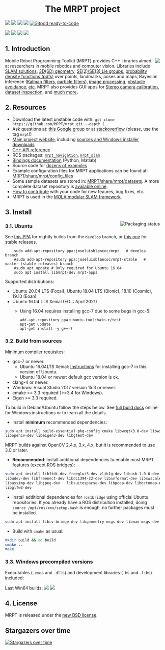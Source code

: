 
<h1 align="center">The MRPT project</h1>

<a href="https://circleci.com/gh/MRPT/mrpt/tree/develop"><img src="https://circleci.com/gh/MRPT/mrpt/tree/develop.svg?style=svg"></a>
<a href="https://ci.appveyor.com/project/jlblancoc/mrpt" alt="AppVeyor:msvc"><img src="https://ci.appveyor.com/api/projects/status/yjs4lpj02f6a1ylg/branch/develop?svg=true" /></a> 
<a href="https://codecov.io/gh/MRPT/mrpt" alt="codecov"><img src="https://codecov.io/gh/MRPT/mrpt/branch/develop/graph/badge.svg" /></a>
<a href="https://gitter.im/MRPT/mrpt" alt="Gitter"><img src="https://badges.gitter.im/Join%20Chat.svg" /></a>
[![Gitpod ready-to-code](https://img.shields.io/badge/Gitpod-ready--to--code-blue?logo=gitpod)](https://gitpod.io/#https://github.com/MRPT/mrpt)

<a href="https://github.com/MRPT/mrpt/releases" alt="Releases"><img src="https://img.shields.io/github/release/MRPT/mrpt.svg" /></a>
<a href='https://github.com/MRPT/mrpt/releases/tag/Windows-nightly-builds'><img src='https://img.shields.io/badge/Windows-Installer-orange?logo=Windows'></a>
<a href="https://github.com/MRPT/mrpt/releases" alt="GitHub"><img src="https://img.shields.io/github/downloads/mrpt/mrpt/total.svg" /></a>
<a href="https://sourceforge.net/projects/mrpt/files/" alt="SourceForge"><img src="https://img.shields.io/sourceforge/dt/mrpt.svg" /></a>

## 1. Introduction
<img align="right" src="https://mrpt.github.io/imgs/mrpt-videos-mix2.gif">

Mobile Robot Programming Toolkit (MRPT) provides C++ libraries aimed at researchers
in mobile robotics and computer vision. Libraries include [SLAM solutions](https://www.mrpt.org/List_of_SLAM_algorithms), [3D(6D) geometry](https://www.mrpt.org/tutorials/programming/maths-and-geometry/2d_3d_geometry/), [SE(2)/SE(3) Lie groups](https://ingmec.ual.es/~jlblanco/papers/jlblanco2010geometry3D_techrep.pdf),
[probability density functions (pdfs)](https://docs.mrpt.org/reference/develop/classmrpt_1_1math_1_1_c_probability_density_function.html) over points, landmarks, poses and maps,
Bayesian inference ([Kalman filters](https://www.mrpt.org/Kalman_Filters), [particle filters](https://www.mrpt.org/tutorials/programming/statistics-and-bayes-filtering/particle_filters/)), [image processing](https://www.mrpt.org/tutorials/programming/images-image-processing-camera-models/), [obstacle avoidance](https://www.mrpt.org/Obstacle_avoidance), [etc](https://reference.mrpt.org/devel/modules.html).
MRPT also provides GUI apps for [Stereo camera calibration](https://www.mrpt.org/list-of-mrpt-apps/application-kinect-stereo-calib/), [dataset inspection](https://www.mrpt.org/list-of-mrpt-apps/rawlogviewer/),
and [much more](https://www.mrpt.org/list-of-mrpt-apps/).

## 2. Resources
  * Download the latest unstable code with: `git clone https://github.com/MRPT/mrpt.git --depth 1`
  * Ask questions at: [this Google group](https://www.mrpt.org/forum/) or at [stackoverflow](https://stackoverflow.com/search?q=mrpt) (please, use the tag `mrpt`!)
  * [Main project website](https://www.mrpt.org/), including [sources and Windows installer downloads](https://www.mrpt.org/download-mrpt/)
  * [C++ API reference](https://docs.mrpt.org/reference/)
  * ROS packages: [`mrpt_navigation`](https://wiki.ros.org/mrpt_navigation), [`mrpt_slam`](https://wiki.ros.org/mrpt_slam)
  * [Bindings documentation](https://github.com/MRPT/mrpt/wiki) (Python, Matlab)
  * Source code for [dozens of examples](https://www.mrpt.org/tutorials/mrpt-examples/)
  * Example configuration files for  MRPT applications can be found at:
     [MRPT/share/mrpt/config_files](https://github.com/MRPT/mrpt/tree/master/share/mrpt/config_files)
  * Some sample datasets are stored in:
     [MRPT/share/mrpt/datasets](https://github.com/MRPT/mrpt/tree/master/share/mrpt/datasets).
    A more complete dataset repository is [available online](http://www.mrpt.org/robotics_datasets).
  * [How to contribute](https://github.com/MRPT/mrpt/blob/master/.github/CONTRIBUTING.md) with your code for new feaures, bug fixes, etc.
  * MRPT is used in the [MOLA modular SLAM framework](https://github.com/MOLAorg/mola/).

## 3. Install

<a href="https://repology.org/project/mrpt/versions"> 
  <img align="right" src="https://repology.org/badge/vertical-allrepos/mrpt.svg" alt="Packaging status">
</a>

### 3.1. Ubuntu

See [this PPA](https://launchpad.net/~joseluisblancoc/+archive/ubuntu/mrpt) for nightly builds from the `develop` branch, or [this one](https://launchpad.net/~joseluisblancoc/+archive/ubuntu/mrpt-stable) for stable releases.

        sudo add-apt-repository ppa:joseluisblancoc/mrpt   # develop branch
        #sudo add-apt-repository ppa:joseluisblancoc/mrpt-stable   # master (stable releases) branch
        #sudo apt update # Only required for Ubuntu 16.04
        sudo apt install libmrpt-dev mrpt-apps

Supported distributions:
  * Ubuntu 20.04 LTS (Focal), Ubuntu 18.04 LTS (Bionic), 18.10 (Cosmic), 19.10 (Eoan)
  * Ubuntu 16.04 LTS Xenial (EOL: April 2021)
  	* Using 16.04 requires installing gcc-7 due to some bugs in gcc-5:

          add-apt-repository ppa:ubuntu-toolchain-r/test
          apt-get update
          apt-get install -y g++-7


### 3.2. Build from sources

Minimum compiler requisites:
  * gcc-7 or newer.
    * Ubuntu 16.04LTS Xenial: [Instructions](https://gist.github.com/jlblancoc/99521194aba975286c80f93e47966dc5) for installing gcc-7 in this version of Ubuntu.
    * Ubuntu 18.04 or newer: default gcc version is ok.
  * clang-4 or newer.
  * Windows: Visual Studio 2017 version 15.3 or newer.
  * cmake >= 3.3 required (>=3.4 for Windows).
  * Eigen >= 3.3 required.

To build in Debian/Ubuntu follow the steps below. See [full build docs](http://www.mrpt.org/Building_and_Installing_Instructions) online
for Windows instructions or to learn all the details.

  * Install **minimum** recommended dependencies:

```bash
sudo apt install build-essential pkg-config cmake libwxgtk3.0-dev libwxgtk3.0-gtk3-dev \
libopencv-dev libeigen3-dev libgtest-dev
```
  MRPT builds against OpenCV 2.4.x, 3.x, 4.x, but it is recommended to use 3.0 or later.


  * **Recommended**: Install additional dependencies to enable most MRPT features (except ROS bridges):

```bash
sudo apt install libftdi-dev freeglut3-dev zlib1g-dev libusb-1.0-0-dev \
libudev-dev libfreenect-dev libdc1394-22-dev libavformat-dev libswscale-dev \
libassimp-dev libjpeg-dev   libsuitesparse-dev libpcap-dev liboctomap-dev \
libglfw3-dev
```

  * Install additional dependencies for `ros1bridge` using official Ubuntu repositories.
  If you already have a ROS distribution installed, doing `source /opt/ros/xxx/setup.bash`
  is enough, no further packages must be installed.

```bash
sudo apt install libcv-bridge-dev libgeometry-msgs-dev libnav-msgs-dev librosbag-storage-dev libroscpp-dev libsensor-msgs-dev libstd-srvs-dev libstereo-msgs-dev libtf2-dev libtf2-msgs-dev libbz2-dev
```

  * Build with `cmake` as usual:

```bash
mkdir build && cd build
cmake ..
make
```

### 3.3. Windows precompiled versions

Executables (`.exe`s and `.dll`s) and development libraries (`.h`s and `.lib`s) included:

Last Win64 builds: <a href='https://bintray.com/mrpt/mrpt-win-binaries/MRPT-nightly-builds/win64-develop/link'><img src='https://api.bintray.com/packages/mrpt/mrpt-win-binaries/MRPT-nightly-builds/images/download.svg?version=win64-develop'></a> <a href='https://bintray.com/mrpt/mrpt-win-binaries/MRPT-nightly-builds/win64-stable/link'><img src='https://api.bintray.com/packages/mrpt/mrpt-win-binaries/MRPT-nightly-builds/images/download.svg?version=win64-stable'></a>


## 4. License
MRPT is released under the [new BSD license](http://www.mrpt.org/License/).


## Stargazers over time

[![Stargazers over time](https://starchart.cc/MRPT/mrpt.svg)](https://starchart.cc/MRPT/mrpt)
